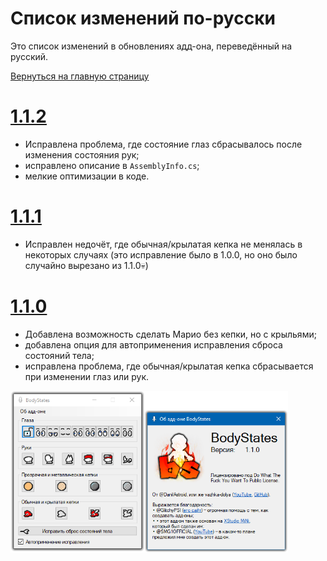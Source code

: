 # Список изменений по-русски
Это список изменений в обновлениях адд-она, переведённый на русский.

[Вернуться на главную страницу](https://github.com/vazhka-dolya/bodystates/blob/main/README.ru.md)
# [1.1.2](https://github.com/vazhka-dolya/bodystates/releases/tag/v1.1.2)
- Исправлена проблема, где состояние глаз сбрасывалось после изменения состояния рук;
- исправлено описание в `AssemblyInfo.cs`;
- мелкие оптимизации в коде.
# [1.1.1](https://github.com/vazhka-dolya/bodystates/releases/tag/v1.1.1)
- Исправлен недочёт, где обычная/крылатая кепка не менялась в некоторых случаях (это исправление было в 1.0.0, но оно было случайно вырезано из 1.1.0💀)
# [1.1.0](https://github.com/vazhka-dolya/bodystates/releases/tag/v1.1.0)
- Добавлена возможность сделать Марио без кепки, но с крыльями;
- добавлена опция для автоприменения исправления сброса состояний тела;
- исправлена проблема, где обычная/крылатая кепка сбрасывается при изменении глаз или рук.

<p>
  <img src="https://github.com/vazhka-dolya/bodystates/blob/main/GitHubImages/ReadmeImage3_rus2.png" width="444"/>
</p>
